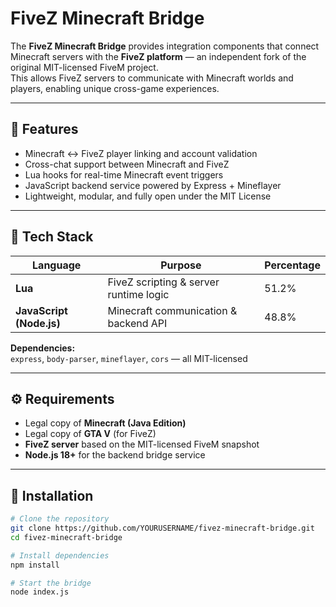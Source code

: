 # FiveZ Minecraft Bridge

The **FiveZ Minecraft Bridge** provides integration components that connect Minecraft servers with the **FiveZ platform** — an independent fork of the original MIT-licensed FiveM project.  
This allows FiveZ servers to communicate with Minecraft worlds and players, enabling unique cross-game experiences.

---

## 🧩 Features
- Minecraft ↔ FiveZ player linking and account validation  
- Cross-chat support between Minecraft and FiveZ  
- Lua hooks for real-time Minecraft event triggers  
- JavaScript backend service powered by Express + Mineflayer  
- Lightweight, modular, and fully open under the MIT License  

---

## 🧠 Tech Stack
| Language | Purpose | Percentage |
|-----------|----------|-------------|
| **Lua** | FiveZ scripting & server runtime logic | 51.2% |
| **JavaScript (Node.js)** | Minecraft communication & backend API | 48.8% |

**Dependencies:**  
`express`, `body-parser`, `mineflayer`, `cors` — all MIT-licensed

---

## ⚙️ Requirements
- Legal copy of **Minecraft (Java Edition)**  
- Legal copy of **GTA V** (for FiveZ)  
- **FiveZ server** based on the MIT-licensed FiveM snapshot  
- **Node.js 18+** for the backend bridge service  

---

## 🚀 Installation
```bash
# Clone the repository
git clone https://github.com/YOURUSERNAME/fivez-minecraft-bridge.git
cd fivez-minecraft-bridge

# Install dependencies
npm install

# Start the bridge
node index.js
